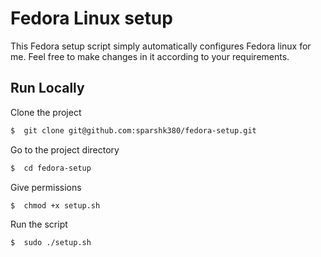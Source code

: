 
# Fedora Linux setup

This Fedora setup script simply automatically configures Fedora linux for me. Feel free to make changes in it according to your requirements.






## Run Locally

Clone the project

```bash
$  git clone git@github.com:sparshk380/fedora-setup.git
```

Go to the project directory

```bash
$  cd fedora-setup
```

Give permissions

```bash
$  chmod +x setup.sh
```

Run the script

```bash
$  sudo ./setup.sh
```

